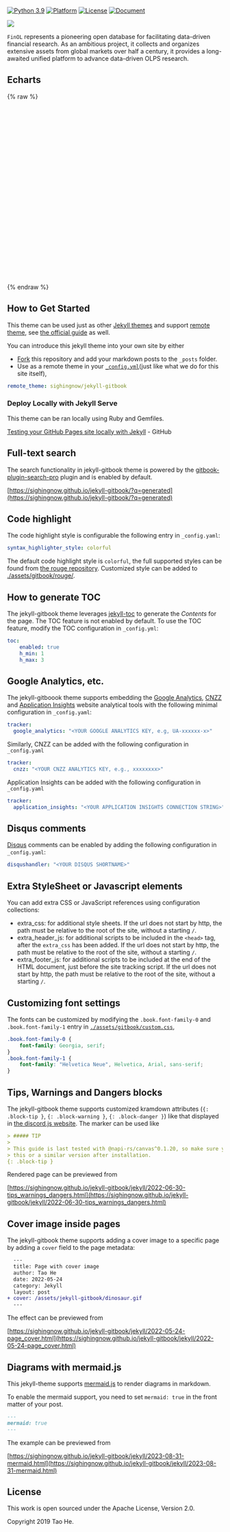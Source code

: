 [![Python 3.9](https://shields.io/badge/python-3.9-blue.svg)](https://www.python.org/downloads/release/python-3916/)
[![Platform](https://img.shields.io/badge/platform-linux%20%7C%20windows%20%7C%20macos-lightgrey)](Platform)
[![License](https://img.shields.io/github/license/jiahaoli57/FinOL)](License)
[![Document](https://img.shields.io/badge/docs-latest-red)](https://finol.readthedocs.io/en/latest/)

[![](https://dcbadge.vercel.app/api/server/3tEwzBBT)](https://discord.gg/3tEwzBBT)

[//]: # ([![GitHub stars]&#40;https://img.shields.io/github/stars/ai4finol/finol?color=orange&#41;]&#40;https://github.com/ai4finol/finol/stargazers&#41;)


``FinOL`` represents a pioneering open database for facilitating data-driven financial research. As an
ambitious project, it collects and organizes extensive assets from global markets over half a century,
it provides a long-awaited unified platform to advance data-driven OLPS research.

## Echarts

{% raw %}
<div id="main" style="width: 900px;height:400px;"></div>

<script type="text/javascript">
  // 在这里编写你的 ECharts 图表代码
  // 例如：
  var chartDom = document.getElementById('main');
  var myChart = echarts.init(chartDom);
  var option;

  option = {
    title: {
      // text: 'Daily Cumulative Wealth'
    },
    tooltip: {
      trigger: 'axis'
    },
    legend: {
      // data: ['Market', 'Best', 'UCRP', 'BCRP']
      data: ['Market', 'Best']
    },
    grid: {
      left: '3%',
      right: '4%',
      bottom: '3%',
      containLabel: true
    },
    title: {
      text: 'Daily Cumulative Wealth',
      left: 'center',
      top: '30'  
    },
    toolbox: {
      feature: {
        saveAsImage: {}
      }
    },
    xAxis: {
      type: 'category',
      boundaryGap: false,
      data: [1,2,3,4,5,6,7,8,9,10,11,12,13,14,15,16,17,18,19,20,21,22,23,24,25,26,27,28,29,30,31,32,33,34,35,36,37,38,39,40,41,42,43,44,45,46,47,48,49,50,51,52,53,54,55,56,57,58,59,60,61,62,63,64,65,66,67,68,69,70,71,72,73,74,75,76,77,78,79,80,81,82,83,84,85,86,87,88,89,90,91,92,93,94,95,96,97,98,99,100,101,102,103,104,105,106,107,108,109,110,111,112,113,114,115,116,117,118,119,120,121,122,123,124,125,126,127,128,129,130,131,132,133,134,135,136,137,138,139,140,141,142,143,144,145,146,147,148,149,150,151,152,153,154,155,156,157,158,159,160,161,162,163,164,165,166,167,168,169,170,171,172,173,174,175,176,177,178,179,180,181,182,183,184,185,186,187,188,189,190,191,192,193,194,195,196,197,198,199,200,201,202,203,204,205,206,207,208,209,210,211,212,213,214,215,216,217,218,219,220,221,222,223,224,225,226,227,228,229,230,231,232,233,234,235,236,237,238,239,240,241,242,243,244,245,246,247,248,249,250,251,252,253,254,255,256,257,258,259,260,261,262,263,264,265,266,267,268,269,270,271,272,273,274,275,276,277,278,279,280,281,282,283],
      axisLabel: {
        interval: 50 // 每50个显示一个标签
      }
    },
    yAxis: {
      type: 'value',
      title: {
        text: 'Trading Periods',
        left: 'center'
      }
    },
    series: [
      {
        name: 'Market',
        type: 'line',
        data: [0.994430184,1.005787181,1.00641905,1.002685923,1.004306982,0.99984743,1.011696695,1.004420013,0.996788986,0.995406856,0.996675943,0.997097135,1.007216795,0.994210316,0.998043224,1.001463189,0.996676559,0.985535335,0.972887139,0.974191882,0.979657553,0.98688977,0.997617124,0.99501837,0.991825242,1.002323427,0.997483934,0.995766348,0.993911233,0.990437831,1.008304682,1.013423368,1.005717354,0.998870208,0.992953391,0.988174705,0.982568327,0.9841496,0.987376363,0.993866938,0.991994983,0.989781959,0.983463353,0.969491635,0.962016007,0.950669101,0.944767855,0.93941377,0.927291753,0.931230026,0.930489248,0.937737398,0.928014443,0.912116157,0.922650835,0.902570885,0.896367505,0.90153909,0.893162842,0.903112134,0.903996125,0.897208348,0.886753227,0.878888461,0.876760496,0.87942999,0.910070368,0.9119009,0.893997718,0.891515956,0.896791758,0.9014845,0.898275209,0.891328483,0.882973575,0.883590601,0.876696924,0.891185935,0.903146381,0.907525053,0.912517269,0.927865006,0.916970462,0.920352994,0.911593378,0.900052473,0.89626331,0.891072133,0.899507493,0.921057758,0.915144222,0.915082257,0.902910135,0.90105235,0.893230046,0.872882584,0.879185655,0.881620114,0.883255008,0.878217724,0.902098217,0.899209626,0.908083693,0.909719056,0.901224188,0.903206996,0.891840204,0.89887596,0.89940541,0.90909401,0.903345068,0.90817322,0.919074623,0.915753901,0.909859463,0.89187911,0.898223241,0.910539829,0.902907501,0.900240091,0.890745865,0.890847697,0.895598859,0.898471977,0.890007909,0.883053024,0.875570882,0.870912573,0.866871709,0.859407831,0.860135529,0.850759829,0.858043299,0.867586958,0.881050749,0.884367789,0.881816244,0.888852707,0.888563597,0.889687567,0.875112618,0.874245184,0.876796653,0.871512423,0.865572533,0.884289543,0.888228605,0.898504542,0.897755468,0.897058121,0.891178421,0.88714238,0.882167372,0.887155547,0.890021778,0.889209803,0.892879807,0.888106099,0.879762657,0.889965402,0.880757241,0.871179647,0.863825941,0.865814512,0.872847248,0.877072676,0.86777709,0.857735016,0.856110008,0.854827059,0.85101939,0.857265225,0.869798294,0.878181057,0.8697576,0.877248191,0.891415434,0.917020198,0.946000659,0.951045292,0.958426242,0.944767145,0.966836355,0.962620007,0.964078062,0.955124095,0.946341359,0.949051796,0.952379346,0.950902345,0.967485932,0.952986459,0.9603593,0.960966521,0.953280836,0.959118292,0.95410924,0.947120908,0.948845992,0.941864539,0.937917259,0.94330296,0.93123292,0.924372624,0.925434782,0.92452861,0.950356445,0.957392968,0.95667412,0.943333201,0.934878678,0.933877222,0.918566331,0.919866006,0.925485466,0.929929747,0.933935095,0.922956475,0.917572843,0.908646571,0.904964155,0.911473534,0.901986552,0.896573842,0.894751432,0.903287113,0.905338206,0.910191365,0.924188069,0.920632605,0.925793832,0.955862955,0.96333428,0.955574191,0.958156833,0.959240221,0.949281107,0.946037229,0.943864366,0.961048811,0.953109505,0.963383663,0.968196672,0.972004313,0.986265368,0.972108701,0.962877524,0.950521434,0.952206369,0.942364778,0.946705319,0.944907296,0.929250208,0.928029797,0.937225123,0.944970077,0.959609405,0.955965373,0.962970833,0.947744644,0.939110151,0.933983258,0.930270031,0.933931955,0.923860683,0.923182486,0.917911384,0.927252545,0.932532682,0.932536795,0.925579683,0.932788376,0.936428189,0.962782133,0.962358277,0.954068233,0.948611001,0.956057306,0.952287662,0.948859368,0.950613748,0.951988797,0.94247028]
      },
      {
        name: 'Best',
        type: 'line',
        data: [0.99546432,1.0000001,1.0022676,1.0022676,0.98412645,0.97052103,0.98866212,1.0022676,1.0113373,1.0249426,1.0204078,1.015873,1.0181403,1.0181403,1.0294783,1.0408163,1.0340132,1.0249426,1.0068023,0.988662,0.97052085,0.98412627,0.988662,0.988662,1.0022675,0.9931969,0.988662,0.97959143,0.97052085,0.96598601,0.99546432,1.0022675,0.99092948,0.97732401,0.97052085,0.96825337,0.92743707,0.93424022,0.9319728,0.95238048,0.94104248,0.94784558,0.94330984,0.9342401,0.9342401,0.92743695,0.94104236,0.93650752,0.92290205,0.92063463,0.90929663,0.90702921,0.92516959,0.91156411,0.92290211,0.91609895,0.89795864,0.90702921,0.90929663,0.91156405,0.90702915,0.91156399,0.90702909,0.90702909,0.90249342,0.91836715,0.9523803,0.94557798,0.93423998,0.94104224,0.95918339,0.97278881,0.97505629,0.97278887,0.96145087,0.9569152,0.94330972,0.95918345,0.9682532,0.97052062,0.97732371,0.99319661,0.99092919,0.99999976,0.99546409,0.99092925,0.98639435,0.98866177,0.99319655,0.9999997,0.99546403,0.99546403,0.99546403,0.99773145,0.99773145,0.97959113,0.98866171,0.97959113,0.97052056,0.97278887,0.99092913,0.99319661,0.99773151,0.99773151,0.97959119,0.99319655,0.97505629,0.98185861,0.98412603,0.99319661,0.98866171,0.99319649,1.029478,1.0249423,1.0249423,1.0226749,1.0272107,1.0476185,1.0385479,1.022675,1.011337,1.0090696,1.0181402,1.0272108,1.0249425,1.0204077,1.0136054,1.0090697,1.0113372,0.99773169,1.0022674,0.98639452,0.99092942,0.99773169,1.0113372,1.0045348,1.0068023,1.027211,1.0340133,1.0317458,1.0068023,1.0158728,1.0317457,1.0294782,1.0294782,1.0453511,1.0544217,1.0680271,1.0748293,1.0816325,1.0748293,1.0476184,1.0317456,1.0476184,1.0453509,1.0385478,1.0453509,1.0453509,1.0430834,1.0589564,1.0657587,1.0521532,1.0498857,1.0634912,1.0816324,1.0770967,1.0657587,1.0657587,1.056689,1.0476184,1.0476184,1.0544215,1.0634913,1.0929697,1.072562,1.0793642,1.0907022,1.1043077,1.1405891,1.1496598,1.1519272,1.1337861,1.1473914,1.1292511,1.1201805,1.1020402,1.1020402,1.1043075,1.1043075,1.1020401,1.1269835,1.1111107,1.1043075,1.106575,1.106575,1.113378,1.1156455,1.117913,1.1224487,1.1224487,1.113378,1.1315184,1.1201804,1.0975052,1.0952377,1.1020401,1.1292509,1.136054,1.1405889,1.136054,1.1224486,1.1179129,1.1065749,1.1156454,1.1269834,1.1360539,1.1405888,1.1360539,1.1383214,1.1292509,1.1269834,1.1247159,1.1247159,1.1156454,1.0975051,1.1065748,1.1020399,1.1088431,1.1337856,1.147391,1.1428561,1.1746019,1.1700671,1.1723346,1.174602,1.174602,1.18594,1.1768703,1.18594,1.1927432,1.1791377,1.1927432,1.1882075,1.1791377,1.1836725,1.1723346,1.1700671,1.1632648,1.1632648,1.1519268,1.1541942,1.1496594,1.1337857,1.1337857,1.1519269,1.1496594,1.1587291,1.1564616,1.1428561,1.1337855,1.1269832,1.1224483,1.1179127,1.1247157,1.1133777,1.1111103,1.0929692,1.1043072,1.1043072,1.1043072,1.1065747,1.1247157,1.1337855,1.1587288,1.1519265,1.149659,1.1292505,1.1337854,1.1247156,1.1224481,1.1315179,1.1315179,1.1224481]
      }
      // {
      //   name: 'UCRP',
      //   type: 'line',
      //   data: [0.994430184,1.00577829,1.006477536,1.002789306,1.004395948,0.999803875,1.011668356,1.004505906,0.996919251,0.995641164,0.996917909,0.997287982,1.00727607,0.994351258,0.998200593,1.001577427,0.996706613,0.985755517,0.973301678,0.974692489,0.980336767,0.987530174,0.998030456,0.995292972,0.99196762,1.00256073,0.997642826,0.996010535,0.994150631,0.990843613,1.008589271,1.013841659,1.005997284,0.999036042,0.99292662,0.988056448,0.982370706,0.983867811,0.986680685,0.993565542,0.991480603,0.989421669,0.983564064,0.969910715,0.962839251,0.951444987,0.945842156,0.940326609,0.928614573,0.932647577,0.931867758,0.939243066,0.930140638,0.914460787,0.924782282,0.904557499,0.898468137,0.903571512,0.895394825,0.905107042,0.906044129,0.899392456,0.888774272,0.880875847,0.878962433,0.881644814,0.912390526,0.914511017,0.896501318,0.894039004,0.899110186,0.903408518,0.900506953,0.893904036,0.885829113,0.886436413,0.879531946,0.894149383,0.905717695,0.910065645,0.915465758,0.930756027,0.919819493,0.923157928,0.914276754,0.902544604,0.898620627,0.893305673,0.902129037,0.923874277,0.91774337,0.917891721,0.90580095,0.903979329,0.89602283,0.87575942,0.882537607,0.885335579,0.887168074,0.882010223,0.906144303,0.903049344,0.911784648,0.913674605,0.90515402,0.906993762,0.895770528,0.902807177,0.903323552,0.913119294,0.907479656,0.912268244,0.922922891,0.919798075,0.913843834,0.895471326,0.902149512,0.914445947,0.906810964,0.90436887,0.894703994,0.894630081,0.899266825,0.902100039,0.893380102,0.886464363,0.878670425,0.874146564,0.869969607,0.862959797,0.863558105,0.854295757,0.861861653,0.8708864,0.884622111,0.888115314,0.886150972,0.893171213,0.892460657,0.893863298,0.879397039,0.878317371,0.880073145,0.874734443,0.868451786,0.887544331,0.891517888,0.901791813,0.900568978,0.899212532,0.892450061,0.889534967,0.885273239,0.890188007,0.893223426,0.893014671,0.896664609,0.891498526,0.882940367,0.893377212,0.883728575,0.874171819,0.866769616,0.868319211,0.875337616,0.879896597,0.870716987,0.859969217,0.858885876,0.857823711,0.853549834,0.858912217,0.871794966,0.879861915,0.872088896,0.879412747,0.893452768,0.920229805,0.948900872,0.954419663,0.96142597,0.948569721,0.971018369,0.967106854,0.968977404,0.960837451,0.951580612,0.954950605,0.958821928,0.956874819,0.973288801,0.958504655,0.965609507,0.966805956,0.959424856,0.965471837,0.960099862,0.953081614,0.955052514,0.948007065,0.944188528,0.949326261,0.937318233,0.930091361,0.930647845,0.929762529,0.955771493,0.963315593,0.96237342,0.948484319,0.940438617,0.939486699,0.923722878,0.924503383,0.930297532,0.934907871,0.938802704,0.927472082,0.9217098,0.912380692,0.908384585,0.916125869,0.906419275,0.901021349,0.89961621,0.907787454,0.910399155,0.915215847,0.929617341,0.925289692,0.931222235,0.962119189,0.970084426,0.961294165,0.964096934,0.964758927,0.954201459,0.95246399,0.949485712,0.967194804,0.959762079,0.970476243,0.976366357,0.980802869,0.995846018,0.981305559,0.971457594,0.958478782,0.960324302,0.95072519,0.955152292,0.952797548,0.937288677,0.936118381,0.94497158,0.953498463,0.968933152,0.965372338,0.973304895,0.957757163,0.948533139,0.943582309,0.939734183,0.943622124,0.933320312,0.932899637,0.927934541,0.937254807,0.942919938,0.942828104,0.935348123,0.942633899,0.946417421,0.973715997,0.973611877,0.964943204,0.959778578,0.967447555,0.963686281,0.960066688,0.961724938,0.963173956,0.953615824]
      // },
      // { 
      //   name: 'BCRP',
      //   type: 'line',
      //   data: [0.995464325,1.000000076,1.002267556,1.002267556,0.98412643,0.970521,0.988662111,1.002267604,1.011337302,1.024942709,1.020407837,1.015872959,1.018140342,1.018140342,1.029478288,1.040816332,1.034013177,1.024942612,1.006802333,0.988662001,0.970520874,0.984126271,0.98866198,0.98866198,1.002267472,0.99319688,0.988661989,0.979591425,0.970520877,0.965986034,0.995464321,1.002267473,0.990929457,0.977324006,0.970520865,0.968253415,0.927437127,0.934240272,0.931972832,0.952380536,0.941042545,0.947845651,0.943309925,0.934240165,0.934240165,0.927437011,0.941042415,0.936507554,0.922902106,0.92063468,0.909296702,0.907029262,0.925169613,0.911564165,0.922902145,0.916098985,0.89795869,0.907029257,0.909296665,0.911564106,0.907029218,0.911564036,0.907029148,0.907029148,0.902493466,0.918367184,0.952380326,0.945578021,0.934240023,0.941042285,0.959183409,0.972788807,0.97505628,0.972788869,0.961450867,0.956915195,0.943309744,0.959183479,0.968253212,0.970520617,0.977323718,0.993196621,0.990929176,0.99999975,0.995464076,0.990929216,0.986394342,0.98866178,0.993196589,0.999999753,0.995464079,0.995464079,0.995464079,0.997731479,0.997731479,0.979591162,0.988661767,0.979591205,0.970520659,0.972788976,0.990929225,0.993196691,0.997731582,0.997731582,0.979591263,0.993196645,0.975056373,0.981858723,0.984126151,0.993196748,0.988661858,0.993196667,1.029478159,1.024942488,1.024942488,1.022675083,1.027210833,1.047618617,1.038548032,1.022675171,1.011337198,1.009069751,1.018140375,1.027210975,1.024942715,1.020407843,1.013605556,1.009069855,1.011337331,0.997731864,1.002267599,0.986394733,0.990929609,0.997731893,1.011337315,1.004535033,1.006802498,1.027211094,1.034013364,1.031745923,1.006802493,1.015873021,1.031745916,1.029478465,1.029478465,1.045351387,1.054421907,1.068027338,1.074829598,1.081632771,1.074829668,1.047618767,1.031745896,1.047618724,1.045351296,1.038548157,1.045351343,1.045351343,1.0430839,1.058956825,1.065759133,1.052153711,1.049886251,1.063491731,1.081632915,1.077097233,1.065759256,1.065759256,1.056689525,1.047618941,1.047618941,1.054422101,1.063491887,1.092970207,1.072562475,1.079364723,1.090702764,1.104308256,1.140589683,1.149660303,1.151927798,1.133786663,1.147392063,1.129251779,1.120181198,1.102040866,1.102040866,1.104308241,1.104308241,1.102040809,1.126984301,1.111111405,1.104308262,1.106575694,1.106575694,1.113378768,1.115646244,1.117913682,1.12244938,1.12244938,1.113378779,1.131519114,1.120181137,1.097505924,1.095238459,1.10204077,1.129251637,1.136054791,1.140589607,1.136054705,1.122449242,1.11791354,1.106575563,1.115646107,1.126984097,1.136054667,1.140589482,1.136054581,1.138322056,1.129251489,1.126984063,1.124716622,1.124716622,1.115646068,1.097505764,1.106575492,1.102040616,1.108843792,1.133786342,1.147391738,1.142856874,1.174602641,1.170067768,1.172335203,1.1746027,1.1746027,1.185940687,1.176870976,1.1859407,1.192743813,1.179138377,1.192743871,1.188208204,1.179138433,1.183673317,1.172335331,1.170067904,1.163265599,1.163265599,1.151927563,1.154194998,1.149660144,1.133786445,1.133786445,1.151927606,1.14966017,1.158729876,1.15646245,1.14285701,1.133786411,1.126984118,1.122449235,1.117913534,1.124716613,1.113378621,1.111111212,1.092970073,1.104308099,1.104308099,1.104308099,1.106575532,1.12471662,1.133786371,1.158729755,1.151927477,1.149660042,1.129251492,1.133786343,1.124716575,1.122449137,1.131518934,1.131518934,1.122449162]
      // }
    ]
  };

  option && myChart.setOption(option);
</script>
{% endraw %}

## How to Get Started

This theme can be used just as other [Jekyll themes][1] and support [remote theme][12],
see [the official guide][13] as well.

You can introduce this jekyll theme into your own site by either

- [Fork][3] this repository and add your markdown posts to the `_posts` folder.
- Use as a remote theme in your [`_config.yml`][14](just like what we do for this
  site itself),

```yaml
remote_theme: sighingnow/jekyll-gitbook
```

### Deploy Locally with Jekyll Serve

This theme can be ran locally using Ruby and Gemfiles.

[Testing your GitHub Pages site locally with Jekyll](https://docs.github.com/en/pages/setting-up-a-github-pages-site-with-jekyll/testing-your-github-pages-site-locally-with-jekyll) - GitHub

## Full-text search

The search functionality in jekyll-gitbook theme is powered by the [gitbook-plugin-search-pro][5] plugin and is enabled by default.

[https://sighingnow.github.io/jekyll-gitbook/?q=generated](https://sighingnow.github.io/jekyll-gitbook/?q=generated)

## Code highlight

The code highlight style is configurable the following entry in `_config.yaml`:

```yaml
syntax_highlighter_style: colorful
```

The default code highlight style is `colorful`, the full supported styles can be found from [the rouge repository][6]. Customized
style can be added to [./assets/gitbook/rouge/](./assets/gitbook/rouge/).

## How to generate TOC

The jekyll-gitbook theme leverages [jekyll-toc][4] to generate the *Contents* for the page.
The TOC feature is not enabled by default. To use the TOC feature, modify the TOC
configuration in `_config.yml`:

```yaml
toc:
    enabled: true
    h_min: 1
    h_max: 3
```

## Google Analytics, etc.

The jekyll-gitboook theme supports embedding the [Google Analytics][7], [CNZZ][8] and [Application Insights][9] website analytical tools with the following
minimal configuration in `_config.yaml`:

```yaml
tracker:
  google_analytics: "<YOUR GOOGLE ANALYTICS KEY, e.g, UA-xxxxxx-x>"
```

Similarly, CNZZ can be added with the following configuration in `_config.yaml`

```yaml
tracker:
  cnzz: "<YOUR CNZZ ANALYTICS KEY, e.g., xxxxxxxx>"
```

Application Insights can be added with the following configuration in `_config.yaml`

```yaml
tracker:
  application_insights: "<YOUR APPLICATION INSIGHTS CONNECTION STRING>"
```

## Disqus comments

[Disqus](https://disqus.com/) comments can be enabled by adding the following configuration in `_config.yaml`:

```yaml
disqushandler: "<YOUR DISQUS SHORTNAME>"
```

## Extra StyleSheet or Javascript elements

You can add extra CSS or JavaScript references using configuration collections:

- extra_css: for additional style sheets. If the url does not start by http, the path must be relative to the root of the site, without a starting `/`.
- extra_header_js: for additional scripts to be included in the `<head>` tag, after the `extra_css` has been added. If the url does not start by http, the path must be relative to the root of the site, without a starting `/`.
- extra_footer_js: for additional scripts to be included at the end of the HTML document, just before the site tracking script. If the url does not start by http, the path must be relative to the root of the site, without a starting `/`.

## Customizing font settings

The fonts can be customized by modifying the `.book.font-family-0` and `.book.font-family-1` entry in [`./assets/gitbook/custom.css`][10],

```css
.book.font-family-0 {
    font-family: Georgia, serif;
}
.book.font-family-1 {
    font-family: "Helvetica Neue", Helvetica, Arial, sans-serif;
}
```

## Tips, Warnings and Dangers blocks

The jekyll-gitbook theme supports customized kramdown attributes (`{: .block-tip }`, `{: .block-warning }`,
`{: .block-danger }`) like that displayed in [the discord.js website][11]. The marker can be used like

```markdown
> ##### TIP
>
> This guide is last tested with @napi-rs/canvas^0.1.20, so make sure you have
> this or a similar version after installation.
{: .block-tip }
```

Rendered page can be previewed from

[https://sighingnow.github.io/jekyll-gitbook/jekyll/2022-06-30-tips_warnings_dangers.html](https://sighingnow.github.io/jekyll-gitbook/jekyll/2022-06-30-tips_warnings_dangers.html)

## Cover image inside pages

The jekyll-gitbook theme supports adding a cover image to a specific page by adding
a `cover` field to the page metadata:

```diff
  ---
  title: Page with cover image
  author: Tao He
  date: 2022-05-24
  category: Jekyll
  layout: post
+ cover: /assets/jekyll-gitbook/dinosaur.gif
  ---
```

The effect can be previewed from

[https://sighingnow.github.io/jekyll-gitbook/jekyll/2022-05-24-page_cover.html](https://sighingnow.github.io/jekyll-gitbook/jekyll/2022-05-24-page_cover.html)

## Diagrams with mermaid.js

This jekyll-theme supports [mermaid.js](https://mermaid.js.org/) to render diagrams
in markdown.

To enable the mermaid support, you need to set `mermaid: true` in the front matter
of your post.

```markdown
---
mermaid: true
---
```

The example can be previewed from

[https://sighingnow.github.io/jekyll-gitbook/jekyll/2023-08-31-mermaid.html](https://sighingnow.github.io/jekyll-gitbook/jekyll/2023-08-31-mermaid.html)

## License

This work is open sourced under the Apache License, Version 2.0.

Copyright 2019 Tao He.

[1]: finol.official@gmail.com
[2]: https://pages.github.com/themes
[3]: https://github.com/sighingnow/jekyll-gitbook/fork
[4]: https://github.com/allejo/jekyll-toc
[5]: https://github.com/gitbook-plugins/gitbook-plugin-search-pro
[6]: https://github.com/rouge-ruby/rouge/tree/master/lib/rouge/themes
[7]: https://analytics.google.com/analytics/web/
[8]: https://www.cnzz.com/
[9]: https://docs.microsoft.com/en-us/azure/azure-monitor/app/app-insights-overview
[10]: https://github.com/sighingnow/jekyll-gitbook/blob/master/gitbook/custom.css
[11]: https://discordjs.guide/popular-topics/canvas.html#setting-up-napi-rs-canvas
[12]: https://rubygems.org/gems/jekyll-remote-theme
[13]: https://docs.github.com/en/pages/setting-up-a-github-pages-site-with-jekyll/adding-a-theme-to-your-github-pages-site-using-jekyll
[14]: https://github.com/sighingnow/jekyll-gitbook/blob/master/_config.yml

